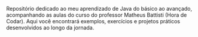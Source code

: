 Repositório dedicado ao meu aprendizado de Java do básico ao avançado, acompanhando as aulas do curso do professor Matheus Battisti (Hora de Codar). Aqui você encontrará exemplos, exercícios e projetos práticos desenvolvidos ao longo da jornada.
